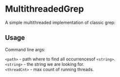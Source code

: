 # MultithreadedGrep
A simple multithreaded implementation of classic grep:

## Usage
Command line args:

```<path>``` - path where to find all occurrencesof ```<string>```.<br/>
```<string>``` - the string we are looking for.<br/>
```<threadCnt>``` - max count of running threads.<br/>
